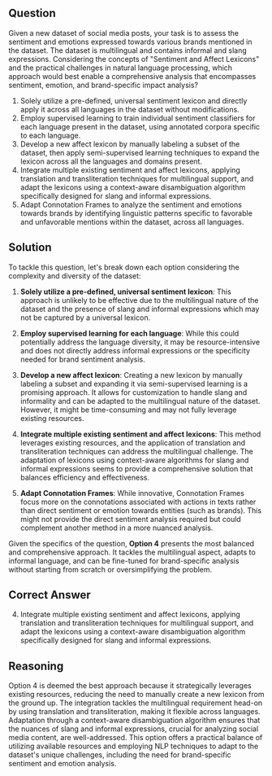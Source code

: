 ## Question
Given a new dataset of social media posts, your task is to assess the sentiment and emotions expressed towards various brands mentioned in the dataset. The dataset is multilingual and contains informal and slang expressions. Considering the concepts of "Sentiment and Affect Lexicons" and the practical challenges in natural language processing, which approach would best enable a comprehensive analysis that encompasses sentiment, emotion, and brand-specific impact analysis?

1. Solely utilize a pre-defined, universal sentiment lexicon and directly apply it across all languages in the dataset without modifications.
2. Employ supervised learning to train individual sentiment classifiers for each language present in the dataset, using annotated corpora specific to each language.
3. Develop a new affect lexicon by manually labeling a subset of the dataset, then apply semi-supervised learning techniques to expand the lexicon across all the languages and domains present.
4. Integrate multiple existing sentiment and affect lexicons, applying translation and transliteration techniques for multilingual support, and adapt the lexicons using a context-aware disambiguation algorithm specifically designed for slang and informal expressions.
5. Adapt Connotation Frames to analyze the sentiment and emotions towards brands by identifying linguistic patterns specific to favorable and unfavorable mentions within the dataset, across all languages.

## Solution
To tackle this question, let's break down each option considering the complexity and diversity of the dataset:

1. **Solely utilize a pre-defined, universal sentiment lexicon**: This approach is unlikely to be effective due to the multilingual nature of the dataset and the presence of slang and informal expressions which may not be captured by a universal lexicon.

2. **Employ supervised learning for each language**: While this could potentially address the language diversity, it may be resource-intensive and does not directly address informal expressions or the specificity needed for brand sentiment analysis.

3. **Develop a new affect lexicon**: Creating a new lexicon by manually labeling a subset and expanding it via semi-supervised learning is a promising approach. It allows for customization to handle slang and informality and can be adapted to the multilingual nature of the dataset. However, it might be time-consuming and may not fully leverage existing resources.

4. **Integrate multiple existing sentiment and affect lexicons**: This method leverages existing resources, and the application of translation and transliteration techniques can address the multilingual challenge. The adaptation of lexicons using context-aware algorithms for slang and informal expressions seems to provide a comprehensive solution that balances efficiency and effectiveness.

5. **Adapt Connotation Frames**: While innovative, Connotation Frames focus more on the connotations associated with actions in texts rather than direct sentiment or emotion towards entities (such as brands). This might not provide the direct sentiment analysis required but could complement another method in a more nuanced analysis.

Given the specifics of the question, **Option 4** presents the most balanced and comprehensive approach. It tackles the multilingual aspect, adapts to informal language, and can be fine-tuned for brand-specific analysis without starting from scratch or oversimplifying the problem.

## Correct Answer
4. Integrate multiple existing sentiment and affect lexicons, applying translation and transliteration techniques for multilingual support, and adapt the lexicons using a context-aware disambiguation algorithm specifically designed for slang and informal expressions.

## Reasoning
Option 4 is deemed the best approach because it strategically leverages existing resources, reducing the need to manually create a new lexicon from the ground up. The integration tackles the multilingual requirement head-on by using translation and transliteration, making it flexible across languages. Adaptation through a context-aware disambiguation algorithm ensures that the nuances of slang and informal expressions, crucial for analyzing social media content, are well-addressed. This option offers a practical balance of utilizing available resources and employing NLP techniques to adapt to the dataset's unique challenges, including the need for brand-specific sentiment and emotion analysis.